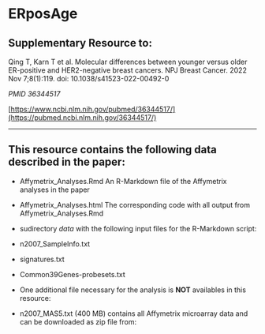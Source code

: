 # ERposAge

## Supplementary Resource to:  

Qing T, Karn T et al. Molecular differences between younger versus older ER-positive and HER2-negative breast cancers.
NPJ Breast Cancer. 2022 Nov 7;8(1):119. doi: 10.1038/s41523-022-00492-0

*PMID 36344517*

[https://www.ncbi.nlm.nih.gov/pubmed/36344517/](https://pubmed.ncbi.nlm.nih.gov/36344517/)

************************************************************

## This resource contains the following data described in the paper:


- Affymetrix_Analyses.Rmd
An R-Markdown file of the Affymetrix analyses in the paper

- Affymetrix_Analyses.html
The corresponding code with all output from Affymetrix_Analyses.Rmd

- sudirectory *data* with the following input files for the R-Markdown script:
 - n2007_SampleInfo.txt
 - signatures.txt
 - Common39Genes-probesets.txt

- One additional file necessary for the analysis is **NOT** availables in this resource:
 - n2007_MAS5.txt (400 MB) contains all Affymetrix microarray data and can be downloaded as zip file from:

 
